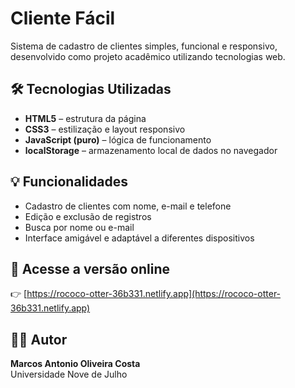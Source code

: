 # Cliente Fácil

Sistema de cadastro de clientes simples, funcional e responsivo, desenvolvido como projeto acadêmico utilizando tecnologias web.

## 🛠 Tecnologias Utilizadas

- **HTML5** – estrutura da página
- **CSS3** – estilização e layout responsivo
- **JavaScript (puro)** – lógica de funcionamento
- **localStorage** – armazenamento local de dados no navegador

## 💡 Funcionalidades

- Cadastro de clientes com nome, e-mail e telefone
- Edição e exclusão de registros
- Busca por nome ou e-mail
- Interface amigável e adaptável a diferentes dispositivos

## 🚀 Acesse a versão online

👉 [https://rococo-otter-36b331.netlify.app](https://rococo-otter-36b331.netlify.app)

## 👨‍💻 Autor

**Marcos Antonio Oliveira Costa**  
Universidade Nove de Julho
